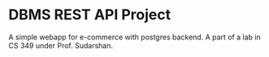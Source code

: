 # DBMS REST API Project
A simple webapp for e-commerce with postgres backend. A part of a lab in CS 349 under Prof. Sudarshan.
